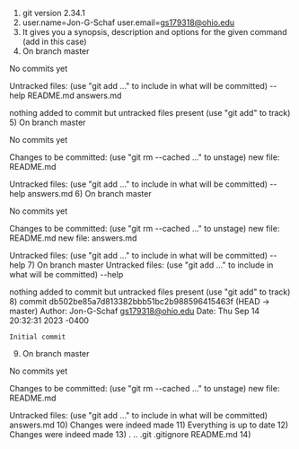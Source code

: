 1) git version 2.34.1 
2) user.name=Jon-G-Schaf
user.email=gs179318@ohio.edu
3) It gives you a synopsis, description and options for the given command (add in this case)
4) On branch master

No commits yet

Untracked files:
  (use "git add <file>..." to include in what will be committed)
        --help
        README.md
        answers.md

nothing added to commit but untracked files present (use "git add" to track)
5) On branch master

No commits yet

Changes to be committed:
  (use "git rm --cached <file>..." to unstage)
        new file:   README.md

Untracked files:
  (use "git add <file>..." to include in what will be committed)
        --help
        answers.md
6) On branch master

No commits yet

Changes to be committed:
  (use "git rm --cached <file>..." to unstage)
        new file:   README.md
        new file:   answers.md

Untracked files:
  (use "git add <file>..." to include in what will be committed)
        --help
7) On branch master
Untracked files:
  (use "git add <file>..." to include in what will be committed)
        --help

nothing added to commit but untracked files present (use "git add" to track)
8) commit db502be85a7d813382bbb51bc2b988596415463f (HEAD -> master)
Author: Jon-G-Schaf <gs179318@ohio.edu>
Date:   Thu Sep 14 20:32:31 2023 -0400

    Initial commit
9) On branch master

No commits yet

Changes to be committed:
  (use "git rm --cached <file>..." to unstage)
        new file:   README.md

Untracked files:
  (use "git add <file>..." to include in what will be committed)
        answers.md
10) Changes were indeed made 
11) Everything is up to date 
12) Changes were indeed made 
13) .  ..  .git  .gitignore  README.md
14) 